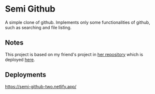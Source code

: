 # Semi Github
A simple clone of github.
Implements only some functionalities of github, such as searching and file listing.

## Notes
This project is based on my friend's project in [her repository](https://github.com/graciellavl/github) which is deployed [here](https://graciellavl-github.netlify.app).

## Deployments
https://semi-github-two.netlify.app/
